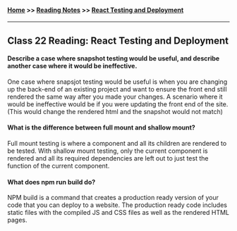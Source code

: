 #### [Home](https://joelmwatson.github.io) >> [Reading Notes](https://joelmwatson.github.io/reading-notes) >> [React Testing and Deployment](https://JoelMWatson.github.io/reading-notes/class-22-reading)

---

## Class 22 Reading: React Testing and Deployment

#### Describe a case where snapshot testing would be useful, and describe another case where it would be ineffective.

One case where snapsjot testing would be useful is when you are changing up the
back-end of an existing project and want to ensure the front end still rendered
the same way after you made your changes. A scenario where it would be ineffective
would be if you were updating the front end of the site. (This would change the
rendered html and the snapshot would not match)

#### What is the difference between full mount and shallow mount?

Full mount testing is where a component and all its children are rendered to be
tested. With shallow mount testing, only the current component is rendered and
all its required dependencies are left out to just test the function of the
current component.

#### What does npm run build do?

NPM build is a command that creates a production ready version of your code that
you can deploy to a website. The production ready code includes static files with
the compiled JS and CSS files as well as the rendered HTML pages.
